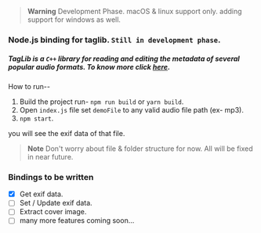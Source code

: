 >**Warning**
>Development Phase.
>macOS & linux support only.
> adding support for windows as well.

### Node.js binding for taglib. ``Still in development phase``.

##### TagLib is a ``C++`` library for reading and editing the metadata of several popular audio formats. To know more click [here](https://taglib.org/).

How to run--

1. Build the project run- ``npm run build`` or ``yarn build``.
2. Open ``index.js`` file set ``demoFile`` to any valid audio file path (ex- mp3).
3. ``npm start``.

you will see the exif data of that file.

>**Note**
>Don't worry about file & folder structure for now. All will be fixed in near future.

### Bindings to be written

- [x] Get exif data.
- [ ] Set / Update exif data.
- [ ] Extract cover image.
- [ ] many more features coming soon...
